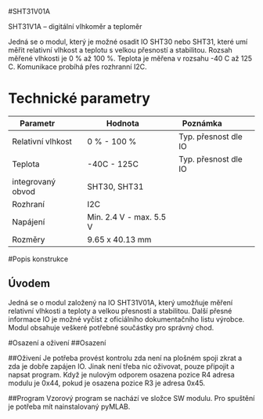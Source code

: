 <!--- Author:Jan Chroust: --->
<!--- AuthorEmail:chroust@mlab.cz: --->
#<!--- Name:SHT31V01A: --->SHT31V01A
<!--- Longname --->SHT31V1A – digitální vlhkoměr a teploměr

<!--- lead --->
Jedná se o modul, který je možné osadit IO SHT30 nebo SHT31, které umí měřit relativní vlhkost a teplotu s velkou přesností a stabilitou. Rozsah měřené vlhkosti je 0 % až 100 %. Teplota je měřena v rozsahu   -40 C až 125 
 C. Komunikace probíhá přes rozhranní I2C.
<!--- Elead --->

<!--- Description --->
# Technické parametry




| Parametr          | Hodnota       | Poznámka             |
| ----------------- | ------------- | -------------------- |
| Relativní vlhkost | 0 % - 100 %   | Typ. přesnost dle IO |
| Teplota           | -40C - 125C   | Typ. přesnost dle IO |
| integrovaný obvod | SHT30, SHT31  |                      |
| Rozhraní | I2C | |
| Napájení | Min. 2.4 V - max. 5.5 V | |
| Rozměry | 9.65 x 40.13 mm | |



<!--- EDescription --->

<!--- Content --->
#Popis konstrukce
## Úvodem
Jedná se o modul založený na IO SHT31V01A, který umožňuje měření relativní vlhkosti a teploty a velkou přesností a stabilitou. Další přesné informace IO je možné vyčíst z oficiálního dokumentačního listu výrobce. Modul obsahuje veškeré potřebné součástky pro správný chod.

<!--- scheme ---><!--- Escheme --->
<!---![alt text](https://cdn.rawgit.com/roman-dvorak/test-mlab-repos/master/Modules/Sensors/SHT31V01A/SCH_PCB/SHT31V01A.svg "Logo Title Text 1")--->


#Osazení a oživení
##Osazení

<!---![alt text](https://cdn.rawgit.com/roman-dvorak/test-mlab-repos/blob/master/Modules/Sensors/SHT31V01A/DOC/new_src/SHT31V01A-MLABb.svg "aa")--->
<!---![alt text](https://cdn.rawgit.com/roman-dvorak/test-mlab-repos/blob/master/Modules/Sensors/SHT31V01A/DOC/new_src/SHT31V01A-MLABa.svg "bb")--->


##Oživení
Je potřeba provést kontrolu zda není na plošném spoji zkrat a zda je dobře zapájen IO. Jinak není třeba nic oživovat, pouze připojit a napsat program. Když je nulovým odporem osazena pozice R4 adresa modulu je 0x44, pokud je osazena pozice R3 je adresa 0x45.

##Program
Vzorový program se nachází ve složce SW modulu. Pro spuštění je potřeba mít nainstalovaný pyMLAB.
<!--- EContent --->
